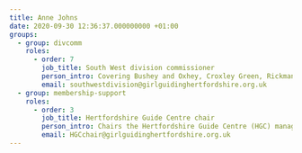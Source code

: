 ```yaml
---
title: Anne Johns
date: 2020-09-30 12:36:37.000000000 +01:00
groups:
  - group: divcomm
    roles:
      - order: 7
        job_title: South West division commissioner
        person_intro: Covering Bushey and Oxhey, Croxley Green, Rickmansworth and Chorleywood, Watford Central and West and Watford North.
        email: southwestdivision@girlguidinghertfordshire.org.uk
  - group: membership-support
    roles:
      - order: 3
        job_title: Hertfordshire Guide Centre chair
        person_intro: Chairs the Hertfordshire Guide Centre (HGC) management committee and oversees all aspects of running and maintaining the county centre in Cottered.
        email: HGCchair@girlguidinghertfordshire.org.uk
---
```

